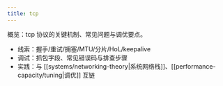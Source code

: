 ```yaml
---
title: tcp
---
```


概览：tcp 协议的关键机制、常见问题与调优要点。

- 线索：握手/重试/拥塞/MTU/分片/HoL/keepalive
- 调试：抓包字段、常见错误码与排查步骤
- 实践：与 [[systems/networking-theory|系统网络栈]]、[[performance-capacity/tuning|调优]] 互链